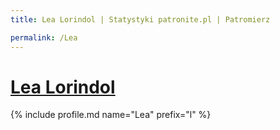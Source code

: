 ```yaml
---
title: Lea Lorindol | Statystyki patronite.pl | Patromierz

permalink: /Lea
---
```


# [Lea Lorindol](https://patronite.pl/Lea)

{% include profile.md name="Lea" prefix="l" %}
